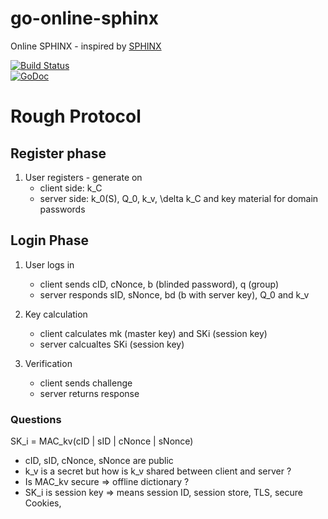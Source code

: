 # go-online-sphinx

Online SPHINX - inspired by [SPHINX](https://ieeexplore.ieee.org/document/7980050)

[![Build Status](https://travis-ci.com/LAtanassov/go-online-sphinx.svg?branch=master)](https://travis-ci.com/LAtanassov/go-online-sphinx)  
[![GoDoc](https://godoc.org/github.com/LAtanassov/go-online-sphinx?status.svg)](https://godoc.org/github.com/LAtanassov/go-online-sphinx)

# Rough Protocol

## Register phase

1. User registers - generate on
   - client side: k_C
   - server side: k_0(S), Q_0, k_v, \delta k_C and key material for domain passwords

## Login Phase

1. User logs in

   - client sends cID, cNonce, b (blinded password), q (group)
   - server responds sID, sNonce, bd (b with server key), Q_0 and k_v

2. Key calculation

   - client calculates mk (master key) and SKi (session key)
   - server calcualtes SKi (session key)

3. Verification
   - client sends challenge
   - server returns response

### Questions

SK_i = MAC_kv(cID | sID | cNonce | sNonce)

- cID, sID, cNonce, sNonce are public
- k_v is a secret but how is k_v shared between client and server ?
- Is MAC_kv secure => offline dictionary ?
- SK_i is session key => means session ID, session store, TLS, secure Cookies,
